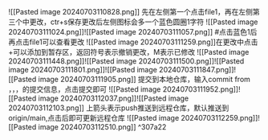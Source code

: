 ![[Pasted image 20240703110828.png]]
 先在左侧第一个点击file1，再在左侧第三个中更改，ctr+s保存更改后左侧图标会多一个蓝色圆圈1字符
![[Pasted image 20240703111024.png]]![[Pasted image 20240703111057.png]]
#点击蓝色1后再点击file1可以查看更改
![[Pasted image 20240703111259.png]]在更改中点击+可以添加到暂存区，返回符号表示撤销更改，M表示已修改
![[Pasted image 20240703111448.png]]![[Pasted image 20240703111500.png]]![[Pasted image 20240703111801.png]]![[Pasted image 20240703111847.png]]![[Pasted image 20240703111905.png]]
提交到本地仓库，输入commit from ，，，的提交信息，点击提交即可
![[Pasted image 20240703111952.png]]![[Pasted image 20240703112037.png]]![[Pasted image 20240703112103.png]]
上箭头表示push推送到远程仓库，默认推送到origin/main,点击后即可更新远程仓库
![[Pasted image 20240703112259.png]]![[Pasted image 20240703112510.png]] ^307a22